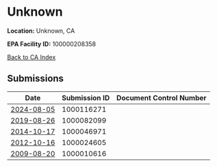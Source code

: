 # Unknown

**Location:** Unknown, CA

**EPA Facility ID:** 100000208358

[Back to CA Index](../../index.md)

## Submissions

| Date | Submission ID | Document Control Number |
|------|--------------|-------------------------|
| [2024-08-05](submissions/1000116271.md) | 1000116271 |  |
| [2019-08-26](submissions/1000082099.md) | 1000082099 |  |
| [2014-10-17](submissions/1000046971.md) | 1000046971 |  |
| [2012-10-16](submissions/1000024605.md) | 1000024605 |  |
| [2009-08-20](submissions/1000010616.md) | 1000010616 |  |
